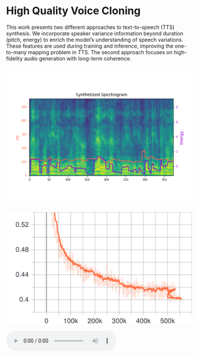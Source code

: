 # High Quality Voice Cloning

This work presents two different approaches to text-to-speech (TTS) synthesis. We incorporate speaker variance information beyond duration (pitch, energy) to enrich the model’s understanding of speech variations. These features are used during training and inference, improving the one-to-many mapping problem in TTS. The second approach focuses on high-fidelity audio generation with long-term coherence.

![](./synthesized.png)

![](./Loss_total_loss.svg)

![](./clip_slide3_0000-0010.wav)
